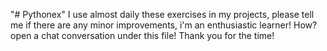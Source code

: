 "# Pythonex" 
I use almost daily these exercises in my projects, please tell me if there are any minor improvements, i'm an enthusiastic learner!
How? open a chat conversation under this file!
Thank you for the time!
